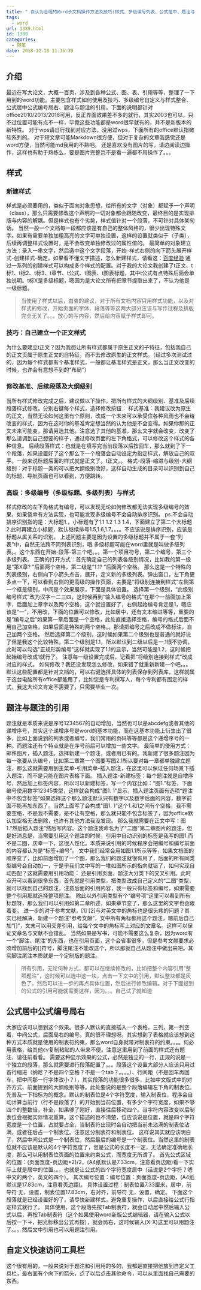 ```yaml
---
title: " 自认为合理的Word长文档操作方法及技巧(样式、多级编号列表、公式居中、题注与引用)\t\t"
tags:
  - word
url: 1389.html
id: 1389
categories:
  - 随笔
date: 2018-12-18 11:16:39
---
```


介绍
--

最近在写大论文，大概一百页，涉及到各种公式、图、表、引用等等，整理了一下用到的word功能。主要包含样式如何使用及技巧、多级编号自定义与样式整合、公式居中公式编号局右、题注与题注的引用。下面的说明都针对office2010/2013/2016可用，反正界面效果差不多的就行，其实2003也可以，只不过位置可能有点不一样，毕竟这些功能都是word很早就有的，并不是新版本的新特性。 对于wps请自行找到对应方法，没用过wps，下面所有的office默认指微软系列的。 对于短文章可能Markdown很方便，但对于复杂的文章我感觉还是word方便，当然可能md我用的不熟吧。 还是喜欢没有图片的写，请边阅读边操作，这样也有助于熟练么，要是图片完整岂不是看一遍都不用操作了。。。

样式
--

### 新建样式

样式是必须要用的，类似于面向对象思想，给所有的文字（对象）都赋予一个声明（class），那么只需要修改这个声明的一切对象都会跟随改变，最终目的是实现排版与内容的解耦。但是样式也有个劣势，样式值针对一个段落，不可针对具体某句话。 当然一般一个文档每一段都应该是有自己的整体风格的，很少出现特殊文字。如果有需要单独加粗高亮的文字可单独设置，这样的设置就类似于（子类），后续再调整样式设置时，是不会改变单独修改过的属性值的。 最简单的对象建立方法：录入一串文字，然后选中这个文字段落，开始-样式右侧的向下箭头展开样式-创建样式-确定。如果看不懂文字描述，怎么新建样式，请看这：[百度经验](https://jingyan.baidu.com/article/0eb457e5064bd503f1a9050d.html) 通过一系列的创建样式可以构成多个样式的配置。对于我的大论文我创建了t正文、t标1、t标2、t标3、t章节、t公式、t图表、t图表标题，其中t公式有点特殊后面会单独说明。t标X是多级标题，嗯因为是大论文所有把章节提取出来了，不认为他是一级标题。

> 当使用了样式以后，由衷的建议，对于所有文档内容只用样式功能，以及对样式的修改，开始页面的字体、段落等等这两大部分应该与写作过程及排版完全无关了。。。放心的写内容，然后给内容赋予样式即可。

### 技巧：自己建立一个正文样式

为什么要建立t正文？因为我想让所有样式都属于原生正文的子特征，包括我自己的正文页属于原生正文的自特征，而不去修改原生的正文样式。（经过多次测试过的，因为每个样式都有个基准样式，一般都让基准样式是正文，那么当正文改变的时候，也许会有意想不到的“布局”）

### 修改基准、后续段落及大纲级别

当所有样式修改完成之后，建议做以下操作，把所有样式的大纲级别、基准及后续段落样式修改。分别右键每个样式，选择修改按钮： 样式基准：我建议改为原生的正文，当然无论如何这里有个原则，改成一个未来可以承受住各种风雨也不会给改变的样式，因为在这时你的基准肯定想当然的认为他是不会变得。如果你那的正文未来可能变，那请另选其他。注意选了其他的基准，那么文字就会改变，改变了那么请调到自己想要的样子，通过修改页面的左下角格式，可以修改这个样式的各种信息。 后续段落样式：也就是在填写完当前段落以后按回车，那么就到了下一个段落，如果设置好了这个那么下一个段落会自动设定为指定样式，解放自己的双手。一般来说标题后面的样式就是正文了。t正文。。 格式-段落-缩进与级别-大纲级别：对于标题一类的可以把大纲级别改好，这样自动生成的目录可以识别到自己的标题，导航页面也可以看到，方便跳转。

### 高级：多级编号（多级标题、多级列表）与样式

样式修改的左下角格式有编号，可以发现无论如何修改都无法实现多级编号的效果，如果侥幸有方法实现，也可能发现多级编号不会自动排序识别。 ps.不会自动排序识别指的是：大标题1.，小标题有了1.1 1.2 1.3 1.4，下面建立了第二个大标题2.此时再建立小标题，默认继续排号1.5,1.6,1.7。。。。不应该说是排序识别，应该是标题从属关系的识别。 上述问题主要是因为设置的多级标题并不属于一套“列表”中，自然无法跨不同列表识别，哦 多级标题可能在word里就是叫做多级列表。。这个东西在开始-段落-第三个吧。。。第一个项目符号，第二个编号，第三个多级列表。 正确的打开方式：首先确定自己的列表各级别情况，比如我的第一级是“第X章? ”后面两个空格，第二级是“1.1? ”后面两个空格。 那么这是一个特殊的列表级别，右侧向下小箭头点击，展开，定义新的多级列表。弹出窗口，左下角更多点一下，可以看到右侧的更高级的操作页面，主要是“将级别连接到样式”左侧第一个框是级别，中间是个效果展示，下面是具体设置。 选择第一个级别，“此级别编号样式”改为汉字一二三四，这时候再到“输入编号的格式”在那个一前面加上第字，后面加上章字以及两个空格，这个就设置好了，右侧起始编号肯定是1，嗯应该是“一”，不用改，下面的位置可以修改，比如居中，还有文本缩进等等，重要的是“编号之后”如果第一章后面是一个空格，此处直接选择空格，编号的格式后面不用自己加空格，如果后面是特殊的两个空格。。那请把编号之后改成不做标注，自己加两个空格。 然后选择第二个级别，这时候如果第二个级别也是普通的就好说了但是我这个比较特殊，第二个级别是1.1，所以默认到二级以后是一.1很不协调，此时可以勾选"正规形势编号"这样就实现了1.1的显示，当然可能是1.2，这时候把起始编号改成1就行了。 注意每一级设置完成后，记着把“将级别连接到样式”改成对应的样式。 如何修改？我还没发现怎么修改，如果错了就重新新建一个吧。。。默认这些配置都是针对文档的，可以右键选择具体的列表保存到列表库，这样就属于这台电脑所有office都能用了，比如您是专利撰写人，每个专利都有固定的样式，我这大论文肯定不需要了，只需要毕业一次。

题注与题注的引用
--------

题注就是本质来说是序号1234567的自动增加，当然也可以是abcdefg或者其他的递增序号，其实这个递增序号是word的基本功能，而在这基本功能上衍生出了很多，比如上面说到的列表或者编号，我们常用的页码等等都是这个递增序号的一种。而题注还有个特点就是在序号前后可以增加一些文字。 最简单的使用方式：邮件图片，插入题注。选择新建一个题注，或者用已有的。我新建了很多题注因为每一张要从头编号，比如第二章第一个图要写图2.1所以要对每一章都单独建立题注，那么这就需要用到主菜单-引用菜单-插入题注，在这里可以保证任何场景下插入题注，而不是只能在图片表格下面。 插入题注-新建标签：每个题注就是自增序号，然后加上标签内容，所以可以新建标签，写一个内容比如：“图1.”标签，下面编号使用数字12345类型，这样就会构成"图1. 1”显示，插入题注页面有选项“题注中不包含标签”如果选择这个那么题注默认只有数字以及数字后面的内容，数字前面不能再加东西了。当然上面写了会构成"图1. 1”这个1.和1之间有个空格，我不需要空格，不是我不需要，是不让有空格，那么就只能不包含标签了，因为office默认加空格无法删除，也许有其他方法我没发现。 那么我就需要在正文中写：图1.“然后插入题注”然后写内容。这个题注我命名为了"二图"第二章图片的题注，但是好消息是，当需要引用这个题注的时候，引用中自动识别的标签是我写的图1.而不是二图，庆幸一下，这很人性化。本质来说引用的时候程序会把编号和编号前面的内容都认为是“标签+编号”。 文中我们经常会用如图1.1所示等等，如果文档图的顺序变了，比如前面增加了一个图，那么我们的题注就很有用了，后面的所有同类型编号会自动加一，于是乎我们文中写的一堆如图所示的指向就错了，如何实现自动匹配？这就需要用引用功能： 还是引用页面，题注大分类下的交叉引用。此时点开可以看到很多东西，首先就是引用类型，把类型改成自己定义的“二图”类型，就可以找到自己的题注，注意后面的引用内容，我一般只有标签和编号，如果需要整个引用那就选择整项题注。 除此以外引用类型有个“编号项”这里可以看到所有标题呀，那么我们可以引用如第二章所述，如果章节变了，那么这里的文字也会跟着变。 进一步的对于参考文献，\[1\] \[2\]与对英文中的角标也是很头疼的问题？其实已经解决，新建一个题注“参考文献”，文中所有角标都用这个题注，嗯前后自己加“\[\]”，文末可以用交差引用，给每个文中的角标写上对应的文章名。这样可以保证文章名与文献不会错乱。 当然如果是写书，可能不需要这么复杂，因为word有一个“脚注、尾注”的东西，也在引用页面，这个会省事很多，但是参考文献要求必须增加前后的\[\]符号，脚注尾注不能改这个，所以那就自己从题注中做出来吧。其实脚注尾注本质就是一个定制版的题注。

> 所有引用，无论何种方式，都可以在继续修改的，比如把整个内容引用“整项题注”，这时候可以选中这一块，点击一下文中的引用，默认整块都是灰色了，然后可以进一步的再点具体位置，然后进行修改编辑。对于下面提到的公式的引用可能就需要这样，因为。。。自己试了就知道

公式居中公式编号局右
----------

大家应该可以想到这个效果。很多人默认的直接插入一个表格，三列，第一列空着，中间公式，后面局右的编号。真的很不理想呀。其实想到了表格就应该想到这种方式本质就是使用的制表符约束，那么word自身就带对制表符的约束。。。。何必用表格，给其他cv复制粘贴的人带来不便。注意这里用到了前面的样式还有题注，请往前看看。 需要这种显示效果的公式，必然是独立的一行，正规的说是一个独立的段落，那么就需要进行段落配置了。。。段落这个设置大部分人应该只用过首行缩进（纳尼？不是四个空格？不是一个tab？。。。。）、行间距（不是回车再回车，把中间那一行字体改小？），其实段落的功能很多很多，比如中文版式中的对齐方式、前面提到的大纲级别等等。此处要说的是整个段落编辑左下角的制表位。 先普及一下指标为的概念。默认的制表位是4个字符宽度，输入制表位，程序会自动计算当前行（行不是段落了）的开始到当前位置，有多少个字符宽度，如果不够四个的整数倍，补全，如果够了刚好，直接往后移动四个。当字符内容改变以后制表位会根据实际情况重算。这个描述的也不清楚，位应该说是位置，就是四个字符宽度是一个位置，占就要占全，当制表符出现时会自动把当前未沾满的制表位沾满，或者往后占一个制表位。注意区分制表符和制表位。 这样说其实就应该明白了，然后中间公式是一个制表位，然后最后的编号是一个制表位。当然这里的制表位就不应该是默认的4个字符宽度了，但是公式的长度不一定，无法确定准确地长度，那么可以用制表位页面的位置来约束公式，而宽度无所谓了。 首先公式区域的位置：(页面宽度-页边距*2)/2，(A4纸默认是7.33cm，注意看页边距)看一下实际上就是居中的位置。。。也就是让公式的四个字符宽度居中（话说是2个字符？嗯中文的两个，英文的四个）。 其次编号位置：编号位置：页面宽度-页边距，(A4纸默认是17.83cm，注意看页边距)。 具体设置过程：制表位置7.33厘米，居中，前导符 无，设置，制表位置17.83cm，右对齐，前导符 无，设置，确定。 下面这个段落就是已经设置好的了，请尽快新建样式，避免重复操作，以后直接给公式行指定样式就行了。 具体使用，这个段落先按Tab制表符，就会自动居中然后输入公式以后，再按Tab制表符（这个如果使用word新版公式编辑器，请在输入公式以后按一下→，把光标移出公式再按），就会局右，这时候输入(X-X)这里可以用题注了。。。然后文中引用也可以用题注引用。

自定义快速访问工具栏
----------

这个很有用的，一般来说对于题注和引用用的多的，我都是直接把他放到自定义工具栏，最右面有个向下的箭头，点了以后点击其他命令，可以从里面找自己需要的东西。
